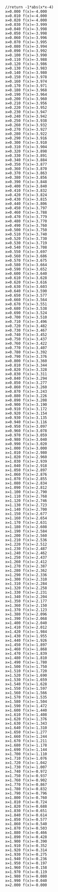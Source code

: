     //return -1*abs(x*x-4)
    x=0.000 f(x)=-4.000
    x=0.010 f(x)=-4.000
    x=0.020 f(x)=-4.000
    x=0.030 f(x)=-3.999
    x=0.040 f(x)=-3.998
    x=0.050 f(x)=-3.998
    x=0.060 f(x)=-3.996
    x=0.070 f(x)=-3.995
    x=0.080 f(x)=-3.994
    x=0.090 f(x)=-3.992
    x=0.100 f(x)=-3.990
    x=0.110 f(x)=-3.988
    x=0.120 f(x)=-3.986
    x=0.130 f(x)=-3.983
    x=0.140 f(x)=-3.980
    x=0.150 f(x)=-3.978
    x=0.160 f(x)=-3.974
    x=0.170 f(x)=-3.971
    x=0.180 f(x)=-3.968
    x=0.190 f(x)=-3.964
    x=0.200 f(x)=-3.960
    x=0.210 f(x)=-3.956
    x=0.220 f(x)=-3.952
    x=0.230 f(x)=-3.947
    x=0.240 f(x)=-3.942
    x=0.250 f(x)=-3.938
    x=0.260 f(x)=-3.932
    x=0.270 f(x)=-3.927
    x=0.280 f(x)=-3.922
    x=0.290 f(x)=-3.916
    x=0.300 f(x)=-3.910
    x=0.310 f(x)=-3.904
    x=0.320 f(x)=-3.898
    x=0.330 f(x)=-3.891
    x=0.340 f(x)=-3.884
    x=0.350 f(x)=-3.877
    x=0.360 f(x)=-3.870
    x=0.370 f(x)=-3.863
    x=0.380 f(x)=-3.856
    x=0.390 f(x)=-3.848
    x=0.400 f(x)=-3.840
    x=0.410 f(x)=-3.832
    x=0.420 f(x)=-3.824
    x=0.430 f(x)=-3.815
    x=0.440 f(x)=-3.806
    x=0.450 f(x)=-3.797
    x=0.460 f(x)=-3.788
    x=0.470 f(x)=-3.779
    x=0.480 f(x)=-3.770
    x=0.490 f(x)=-3.760
    x=0.500 f(x)=-3.750
    x=0.510 f(x)=-3.740
    x=0.520 f(x)=-3.730
    x=0.530 f(x)=-3.719
    x=0.540 f(x)=-3.708
    x=0.550 f(x)=-3.697
    x=0.560 f(x)=-3.686
    x=0.570 f(x)=-3.675
    x=0.580 f(x)=-3.664
    x=0.590 f(x)=-3.652
    x=0.600 f(x)=-3.640
    x=0.610 f(x)=-3.628
    x=0.620 f(x)=-3.616
    x=0.630 f(x)=-3.603
    x=0.640 f(x)=-3.590
    x=0.650 f(x)=-3.577
    x=0.660 f(x)=-3.564
    x=0.670 f(x)=-3.551
    x=0.680 f(x)=-3.538
    x=0.690 f(x)=-3.524
    x=0.700 f(x)=-3.510
    x=0.710 f(x)=-3.496
    x=0.720 f(x)=-3.482
    x=0.730 f(x)=-3.467
    x=0.740 f(x)=-3.452
    x=0.750 f(x)=-3.437
    x=0.760 f(x)=-3.422
    x=0.770 f(x)=-3.407
    x=0.780 f(x)=-3.392
    x=0.790 f(x)=-3.376
    x=0.800 f(x)=-3.360
    x=0.810 f(x)=-3.344
    x=0.820 f(x)=-3.328
    x=0.830 f(x)=-3.311
    x=0.840 f(x)=-3.294
    x=0.850 f(x)=-3.277
    x=0.860 f(x)=-3.260
    x=0.870 f(x)=-3.243
    x=0.880 f(x)=-3.226
    x=0.890 f(x)=-3.208
    x=0.900 f(x)=-3.190
    x=0.910 f(x)=-3.172
    x=0.920 f(x)=-3.154
    x=0.930 f(x)=-3.135
    x=0.940 f(x)=-3.116
    x=0.950 f(x)=-3.097
    x=0.960 f(x)=-3.078
    x=0.970 f(x)=-3.059
    x=0.980 f(x)=-3.040
    x=0.990 f(x)=-3.020
    x=1.000 f(x)=-3.000
    x=1.010 f(x)=-2.980
    x=1.020 f(x)=-2.960
    x=1.030 f(x)=-2.939
    x=1.040 f(x)=-2.918
    x=1.050 f(x)=-2.897
    x=1.060 f(x)=-2.876
    x=1.070 f(x)=-2.855
    x=1.080 f(x)=-2.834
    x=1.090 f(x)=-2.812
    x=1.100 f(x)=-2.790
    x=1.110 f(x)=-2.768
    x=1.120 f(x)=-2.746
    x=1.130 f(x)=-2.723
    x=1.140 f(x)=-2.700
    x=1.150 f(x)=-2.677
    x=1.160 f(x)=-2.654
    x=1.170 f(x)=-2.631
    x=1.180 f(x)=-2.608
    x=1.190 f(x)=-2.584
    x=1.200 f(x)=-2.560
    x=1.210 f(x)=-2.536
    x=1.220 f(x)=-2.512
    x=1.230 f(x)=-2.487
    x=1.240 f(x)=-2.462
    x=1.250 f(x)=-2.437
    x=1.260 f(x)=-2.412
    x=1.270 f(x)=-2.387
    x=1.280 f(x)=-2.362
    x=1.290 f(x)=-2.336
    x=1.300 f(x)=-2.310
    x=1.310 f(x)=-2.284
    x=1.320 f(x)=-2.258
    x=1.330 f(x)=-2.231
    x=1.340 f(x)=-2.204
    x=1.350 f(x)=-2.177
    x=1.360 f(x)=-2.150
    x=1.370 f(x)=-2.123
    x=1.380 f(x)=-2.096
    x=1.390 f(x)=-2.068
    x=1.400 f(x)=-2.040
    x=1.410 f(x)=-2.012
    x=1.420 f(x)=-1.984
    x=1.430 f(x)=-1.955
    x=1.440 f(x)=-1.926
    x=1.450 f(x)=-1.897
    x=1.460 f(x)=-1.868
    x=1.470 f(x)=-1.839
    x=1.480 f(x)=-1.810
    x=1.490 f(x)=-1.780
    x=1.500 f(x)=-1.750
    x=1.510 f(x)=-1.720
    x=1.520 f(x)=-1.690
    x=1.530 f(x)=-1.659
    x=1.540 f(x)=-1.628
    x=1.550 f(x)=-1.597
    x=1.560 f(x)=-1.566
    x=1.570 f(x)=-1.535
    x=1.580 f(x)=-1.504
    x=1.590 f(x)=-1.472
    x=1.600 f(x)=-1.440
    x=1.610 f(x)=-1.408
    x=1.620 f(x)=-1.376
    x=1.630 f(x)=-1.343
    x=1.640 f(x)=-1.310
    x=1.650 f(x)=-1.277
    x=1.660 f(x)=-1.244
    x=1.670 f(x)=-1.211
    x=1.680 f(x)=-1.178
    x=1.690 f(x)=-1.144
    x=1.700 f(x)=-1.110
    x=1.710 f(x)=-1.076
    x=1.720 f(x)=-1.042
    x=1.730 f(x)=-1.007
    x=1.740 f(x)=-0.972
    x=1.750 f(x)=-0.937
    x=1.760 f(x)=-0.902
    x=1.770 f(x)=-0.867
    x=1.780 f(x)=-0.832
    x=1.790 f(x)=-0.796
    x=1.800 f(x)=-0.760
    x=1.810 f(x)=-0.724
    x=1.820 f(x)=-0.688
    x=1.830 f(x)=-0.651
    x=1.840 f(x)=-0.614
    x=1.850 f(x)=-0.577
    x=1.860 f(x)=-0.540
    x=1.870 f(x)=-0.503
    x=1.880 f(x)=-0.466
    x=1.890 f(x)=-0.428
    x=1.900 f(x)=-0.390
    x=1.910 f(x)=-0.352
    x=1.920 f(x)=-0.314
    x=1.930 f(x)=-0.275
    x=1.940 f(x)=-0.236
    x=1.950 f(x)=-0.197
    x=1.960 f(x)=-0.158
    x=1.970 f(x)=-0.119
    x=1.980 f(x)=-0.080
    x=1.990 f(x)=-0.040
    x=2.000 f(x)=-0.000
